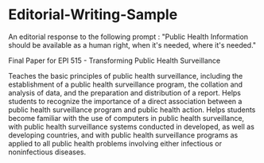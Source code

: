 # Editorial-Writing-Sample

An editorial response to the following prompt : 
"Public Health Information should be available as a human right, when it's needed, where it's needed."

Final Paper for EPI 515 - Transforming Public Health Surveillance

Teaches the basic principles of public health surveillance, including the establishment of a public health 
surveillance program, the collation and analysis of data, and the preparation and distribution of a report.
Helps students to recognize the importance of a direct association between a public health surveillance program 
and public health action. Helps students become familiar with the use of computers in public health surveillance,
with public health surveillance systems conducted in developed, as well as developing countries, and with public 
health surveillance programs as applied to all public health problems involving either infectious or noninfectious diseases.
